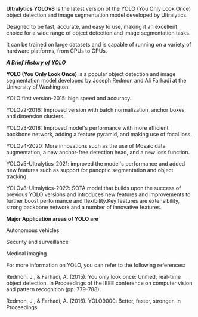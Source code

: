 
**Ultralytics YOLOv8** is the latest version of the YOLO (You Only Look Once) object detection and image segmentation model developed by Ultralytics.

Designed to be fast, accurate, and easy to use, making it an excellent choice for a wide range of object detection and image segmentation tasks. 

It can be trained on large datasets and is capable of running on a variety of hardware platforms, from CPUs to GPUs.

***A Brief History of YOLO***

**YOLO (You Only Look Once)** is a popular object detection and image segmentation model developed by Joseph Redmon and Ali Farhadi at the University of Washington. 

YOLO first version-2015: high speed and accuracy.

YOLOv2-2016: Improved version with batch normalization, anchor boxes, and dimension clusters. 

YOLOv3-2018: Improved model's performance with more efficient backbone network, adding a feature pyramid, and making use of focal loss.

YOLOv4-2020: More innovations such as the use of Mosaic data augmentation, a new anchor-free detection head, and a new loss function.

YOLOv5-Ultralytics-2021: improved the model's performance and added new features such as support for panoptic segmentation and object tracking.

YOLOv8-Ultralytics-2022:   SOTA model that builds upon the success of previous YOLO versions and introduces new features and improvements to further boost performance and flexibility.Key features are extensibility, strong backbone network and a number of innovative features.

**Major Application areas of YOLO are**

Autonomous vehicles

Security and surveillance

Medical imaging 

For more information on YOLO, you can refer to the following references:

Redmon, J., & Farhadi, A. (2015). You only look once: Unified, real-time object detection. In Proceedings of the IEEE conference on computer vision and pattern recognition (pp. 779-788).

Redmon, J., & Farhadi, A. (2016). YOLO9000: Better, faster, stronger. In Proceedings
